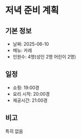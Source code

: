 # 저녁 준비 계획

## 기본 정보
- 날짜: 2025-06-10
- 메뉴: 카레
- 인원수: 4명(성인 2명 어린이 2명)

## 일정
- 쇼핑: 19:00경
- 요리 시작: 20:00경
- 제공시간: 21:00경

## 비고
특히 없음